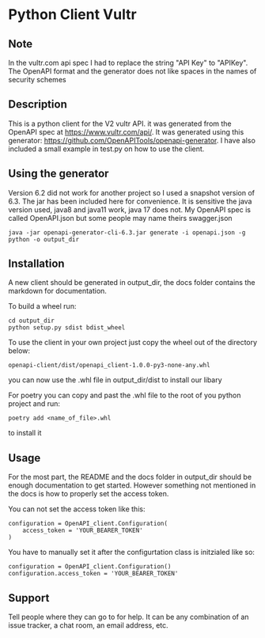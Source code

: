 # Python Client Vultr
## Note
In the vultr.com api spec I had to replace the string "API Key" to "APIKey". The OpenAPI format and the generator does not like spaces in the names of security schemes 
## Description
This is a python client for the V2 vultr API. it was generated from the OpenAPI spec at https://www.vultr.com/api/. It was generated using this generator: https://github.com/OpenAPITools/openapi-generator. I have also included a small example in test.py on how to use the client.

## Using the generator
Version 6.2 did not work for another project so I used a snapshot version of 6.3. The jar has been included here for convenience. It is sensitive the java version used, java8 and java11 work, java 17 does not. My OpenAPI spec is called OpenAPI.json but some people may name theirs swagger.json

```
java -jar openapi-generator-cli-6.3.jar generate -i openapi.json -g python -o output_dir

```

## Installation
A new client should be generated in output_dir, the docs folder contains the markdown for documentation. 

To build a wheel run: 
``` 
cd output_dir
python setup.py sdist bdist_wheel
```
To use the client in your own project just copy the wheel out of the directory below:
```
openapi-client/dist/openapi_client-1.0.0-py3-none-any.whl
```

you can now use the .whl file in output_dir/dist to install our libary

For poetry you can copy and past the .whl file to the root of you python project and run:

```
poetry add <name_of_file>.whl
```

to install it
## Usage
For the most part, the README and the docs folder in output_dir should be enough documentation to get started. However something not mentioned in the docs is how to properly set the access token.

You can not set the access token like this:
```
configuration = OpenAPI_client.Configuration(
    access_token = 'YOUR_BEARER_TOKEN'
)
```

You have to manually set it after the configurtation class is initzialed like so:

```
configuration = OpenAPI_client.Configuration()
configuration.access_token = 'YOUR_BEARER_TOKEN'

```

## Support
Tell people where they can go to for help. It can be any combination of an issue tracker, a chat room, an email address, etc.


